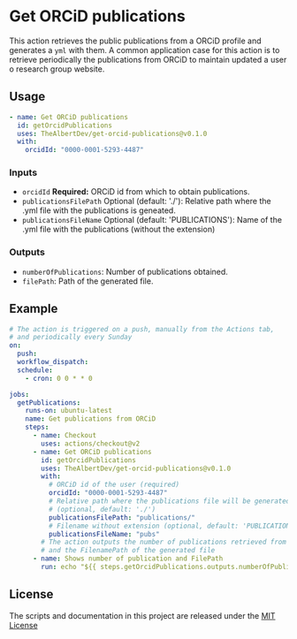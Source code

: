 # Get ORCiD publications

This action retrieves the public publications from a ORCiD profile and generates a `yml` with them. A common application case for this action is to retrieve periodically the publications from ORCiD to maintain updated a user o research group website.

## Usage

```yaml
- name: Get ORCiD publications
  id: getOrcidPublications
  uses: TheAlbertDev/get-orcid-publications@v0.1.0
  with:
    orcidId: "0000-0001-5293-4487"
```

### Inputs

- `orcidId` **Required:** ORCiD id from which to obtain publications.
- `publicationsFilePath` Optional (default: './'): Relative path where the .yml file with the publications is geneated.
- `publicationsFileName` Optional (default: 'PUBLICATIONS'): Name of the .yml file with the publications (without the extension)

### Outputs

- `numberOfPublications`: Number of publications obtained.
- `filePath`: Path of the generated file.

## Example

```yaml
# The action is triggered on a push, manually from the Actions tab,
# and periodically every Sunday
on:
  push:
  workflow_dispatch:
  schedule:
    - cron: 0 0 * * 0

jobs:
  getPublications:
    runs-on: ubuntu-latest
    name: Get publications from ORCiD
    steps:
      - name: Checkout
        uses: actions/checkout@v2
      - name: Get ORCiD publications
        id: getOrcidPublications
        uses: TheAlbertDev/get-orcid-publications@v0.1.0
        with:
          # ORCiD id of the user (required)
          orcidId: "0000-0001-5293-4487"
          # Relative path where the publications file will be generated
          # (optional, default: './')
          publicationsFilePath: "publications/"
          # Filename without extension (optional, default: 'PUBLICATIONS')
          publicationsFileName: "pubs"
        # The action outputs the number of publications retrieved from ORCiD
        # and the FilenamePath of the generated file
      - name: Shows number of publication and FilePath
        run: echo "${{ steps.getOrcidPublications.outputs.numberOfPublications }} publications have been saved on ${{ steps.getOrcidPublications.outputs.filePath }}"
```

## License

The scripts and documentation in this project are released under the [MIT License](LICENSE)
